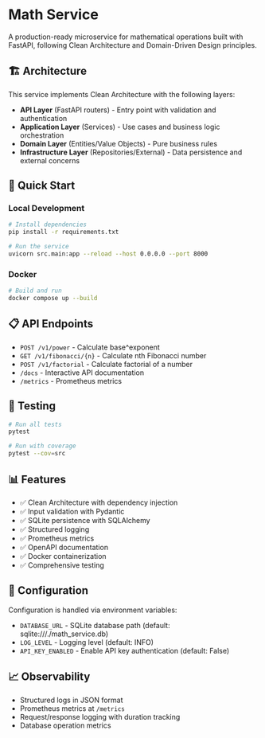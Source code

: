 # Math Service

A production-ready microservice for mathematical operations built with FastAPI, following Clean Architecture and Domain-Driven Design principles.

## 🏗️ Architecture

This service implements Clean Architecture with the following layers:

- **API Layer** (FastAPI routers) - Entry point with validation and authentication
- **Application Layer** (Services) - Use cases and business logic orchestration
- **Domain Layer** (Entities/Value Objects) - Pure business rules
- **Infrastructure Layer** (Repositories/External) - Data persistence and external concerns

## 🚀 Quick Start

### Local Development

```bash
# Install dependencies
pip install -r requirements.txt

# Run the service
uvicorn src.main:app --reload --host 0.0.0.0 --port 8000
```

### Docker

```bash
# Build and run
docker compose up --build
```

## 📋 API Endpoints

- `POST /v1/power` - Calculate base^exponent
- `GET /v1/fibonacci/{n}` - Calculate nth Fibonacci number
- `POST /v1/factorial` - Calculate factorial of a number
- `/docs` - Interactive API documentation
- `/metrics` - Prometheus metrics

## 🧪 Testing

```bash
# Run all tests
pytest

# Run with coverage
pytest --cov=src
```

## 📊 Features

- ✅ Clean Architecture with dependency injection
- ✅ Input validation with Pydantic
- ✅ SQLite persistence with SQLAlchemy
- ✅ Structured logging
- ✅ Prometheus metrics
- ✅ OpenAPI documentation
- ✅ Docker containerization
- ✅ Comprehensive testing

## 🔧 Configuration

Configuration is handled via environment variables:

- `DATABASE_URL` - SQLite database path (default: sqlite:///./math_service.db)
- `LOG_LEVEL` - Logging level (default: INFO)
- `API_KEY_ENABLED` - Enable API key authentication (default: False)

## 📈 Observability

- Structured logs in JSON format
- Prometheus metrics at `/metrics`
- Request/response logging with duration tracking
- Database operation metrics

